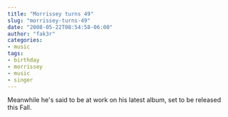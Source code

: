 ```yaml
---
title: "Morrissey turns 49"
slug: "morrissey-turns-49"
date: "2008-05-22T08:54:58-06:00"
author: "fak3r"
categories:
- music
tags:
- birthday
- morrissey
- music
- singer
---
```


Meanwhile he's said to be at work on his latest album, set to be released this Fall.
